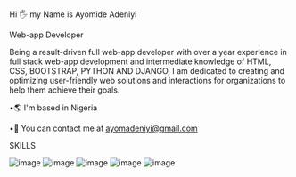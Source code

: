 Hi 🖐 my Name is Ayomide Adeniyi

Web-app Developer

Being a result-driven full web-app developer with over a year experience in full stack web-app development and intermediate knowledge of 	HTML, CSS, BOOTSTRAP, PYTHON AND DJANGO, I am dedicated to creating and optimizing user-friendly web solutions and interactions for organizations to help them achieve their goals.

•🌎 I'm based in Nigeria

•📧 You can contact me at ayomadeniyi@gmail.com

SKILLS

![image](https://user-images.githubusercontent.com/121904838/223646624-d34c5644-5a3b-4527-bdfb-cde7d02096da.png)
![image](https://user-images.githubusercontent.com/121904838/223647874-6505049f-601e-44d3-b430-327189d55dbc.png)
![image](https://user-images.githubusercontent.com/121904838/223648091-6a2db8ef-1812-4d0e-8cf7-3452044dc623.png)
![image](https://user-images.githubusercontent.com/121904838/223648265-b97c84d8-5084-4719-9461-b86dd996a40b.png)
![image](https://user-images.githubusercontent.com/121904838/223648452-6dae610d-984c-4646-82bc-e038b76fe1dc.png)

